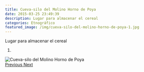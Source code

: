 ```yaml
---
title: Cueva-silo del Molino Horno de Poya
date: 2015-03-25 23:49:39
description: Lugar para almacenar el cereal
categories: Etnográfico
featured_image: /img/cueva-silo-del-molino-horno-de-poya-1.jpg
---
```



Lugar para almacenar el cereal

<div id="myCarousel" class="carousel slide" df-ride="carousel">
  <!-- Indicators -->
  <ol class="carousel-indicators">
    <li df-target="#myCarousel" df-slide-to="0" class="active"></li>
  </ol>
  <!-- Wrapper for slides -->
  <div class="carousel-inner" role="listbox">
    <div class="item active">
      <img src="/img/cueva-silo-del-molino-horno-de-poya-1.jpg" alt="Cueva-silo del Molino Horno de Poya">
    </div>
  <!-- Left and right controls -->
  <a class="left carousel-control" href="#myCarousel" role="button" df-slide="prev">
    <span class="glyphicon glyphicon-chevron-left" aria-hidden="true"></span>
    <span class="sr-only">Previous</span>
  </a>
  <a class="right carousel-control" href="#myCarousel" role="button" df-slide="next">
    <span class="glyphicon glyphicon-chevron-right" aria-hidden="true"></span>
    <span class="sr-only">Next</span>
  </a>
</div>
